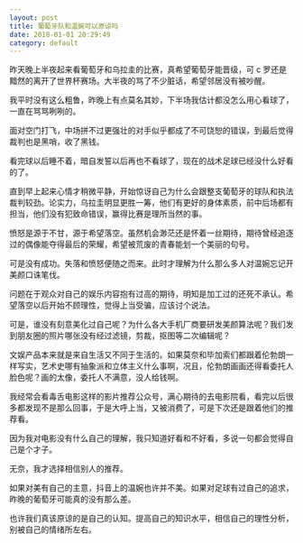 ```yaml
---
layout: post
title: 葡萄牙队和温婉可以原谅吗
date: 2018-01-01 20:29:49
category: default
---
```


昨天晚上半夜起来看葡萄牙和乌拉圭的比赛，真希望葡萄牙能晋级，可 c 罗还是黯然的离开了世界杯赛场。大半夜的骂了不少脏话，希望邻居没有被吵醒。
<!--more-->
我平时没有这么粗鲁，昨晚上有点莫名其妙，下半场我估计都没怎么用心看球了，一直在骂骂咧咧的。

面对空门打飞，中场拼不过更强壮的对手似乎都成了不可饶恕的错误，到最后觉得裁判也是黑哨，收了黑钱。

看完球以后睡不着，暗自发誓以后再也不看球了，现在的战术足球已经没什么好看的了。

直到早上起来心情才稍微平静，开始惊讶自己为什么会跟整支葡萄牙的球队和执法裁判较劲。论实力，乌拉圭明显更胜一筹，他们有更好的身体素质，前中后场都有担当，他们没有犯致命错误，赢得比赛是理所当然的事。

愤怒是源于不甘，源于希望落空。虽然机会渺茫还是怀着一丝期待，期待曾经追逐过的偶像能夺得最后的荣耀，希望被荒废的青春能划一个美丽的句号。

可是没有成功。失落和愤怒便随之而来。此时才理解为什么那么多人对温婉忘记开美颜口诛笔伐。

问题在于观众对自己的娱乐内容抱有过高的期待，明知是加工过的还死不承认。希望落空以后开始不顾理性，觉得上当受骗，应该讨个说法。

可是，谁没有刻意美化过自己呢？为什么各大手机厂商要研发美颜算法呢？我们发到朋友圈的照片哪张没有经过滤镜，剪裁，抠图等二次编辑呢？

文娱产品本来就是来自生活又不同于生活的。如果莫奈和毕加索们都跟着伦勃朗一样写实，艺术史哪有抽象派和立体主义什么事啊，况且，伦勃朗画画还得看委托人脸色呢？画的太像，委托人不满意，没人给钱啊。

我经常会看毒舌电影这样的影片推荐公众号，满心期待的去电影院看，看完以后很多都发现不是那么回事，于是大呼上当，又被消费了，可是下次还是跟着他们的推荐看。

因为我对电影没有什么自己的理解，我只知道好看和不好看，多说一句都会觉得自己是个才子。

无奈，我才选择相信别人的推荐。

如果对美有自己的主意，抖音上的温婉也许并不美。如果对足球有过自己的追求，昨晚的葡萄牙可能真的没有那么差。

也许我们真该原谅的是自己的认知。提高自己的知识水平，相信自己的理性分析，别被自己的情绪所左右。